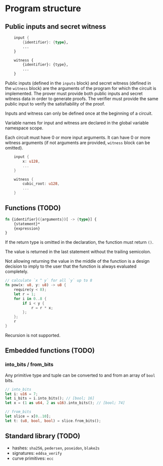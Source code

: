 # Program structure

## Public inputs and secret witness

```rust
    input {
        {identifier}: {type},
        ...
    }

    witness {
        {identifier}: {type},
        ...
    }
```

Public inputs (defined in the `inputs` block) and secret witness (defined in the
`witness` block) are the arguments of the program for which the circuit is
implemented. The prover must provide both public inputs and secret witness data
in order to generate proofs. The verifier must provide the same public input
to verify the satisfiability of the proof.

Inputs and witness can only be defined once at the beginning of a circuit.

Variable names for input and witness are declared in the global variable namespace scope.

Each circuit must have 0 or more input arguments. It can have 0 or more witness
arguments (if not arguments are provided, `witness` block can be omitted).

```rust
    input {
        x: u128,
        ...
    }

    witness {
        cubic_root: u128,
        ...
    }
```

## Functions (TODO)

```rust
fn {identifier}({arguments})[ -> {type}] {
    {statement}*    
    {expression}
}
```

If the return type is omitted in the declaration, the function must return `()`.

The value is returned in the last statement without the trailing semicolon.

Not allowing returning the value in the middle of the function is a design
decision to imply to the user that the function is always evaluated completely.

```rust
// calculate `x ^ y` for all `y` up to 8
fn pow(x: u8, y: u8) -> u8 {
    require(y < 8);
    let r = 1;
    for i in 0..8 {
        if i < y {
            r = r * x;
        };
    };
    r 
}
```

Recursion is not supported.

## Embedded functions (TODO)

### into_bits / from_bits

Any primitive type and tuple can be converted to and from an array of `bool` bits.

```rust
// into_bits
let i: u16 = 7;
let i_bits = i.into_bits(); // [bool; 16]
let x = (1 as u64, 2 as u16).into_bits(); // [bool; 74]

// from_bits
let slice = x[0..10];
let t: (u8, bool, bool) = slice.from_bits();
```

## Standard library (TODO)

- hashes: `sha256`, `pedersen`, `poseidon`, `blake2s`
- signatures: `eddsa_verify`
- curve primitives: `ecc`
